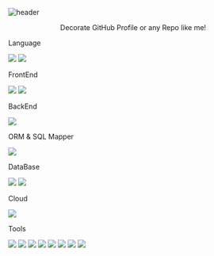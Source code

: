 ![header](https://capsule-render.vercel.app/api?type=waving&color=auto&height=300&section=header&text=capsule%20render&fontSize=90&animation=fadeIn&fontAlignY=38&desc=Decorate%20GitHub%20Profile%20or%20any%20Repo%20like%20me!&descAlignY=51&descAlign=62)
<p align='center'> Decorate GitHub Profile or any Repo like me! </p>

<span>Language</span> 

<img src="https://img.shields.io/badge/javascript-F7DF1E?style=for-the-badge&logo=javascript&logoColor=white"> <img src="https://img.shields.io/badge/java-1E8CBE?style=for-the-badge&logo=java&logoColor=white">


FrontEnd

<img src="https://img.shields.io/badge/react-61DAFB?style=for-the-badge&logo=react&logoColor=white"> <img src="https://img.shields.io/badge/html-E34F26?style=for-the-badge&logo=html5&logoColor=white">

BackEnd

<img src="https://img.shields.io/badge/springboot-6DB33F?style=for-the-badge&logo=springboot&logoColor=white">
   

ORM & SQL Mapper

 <img src="https://img.shields.io/badge/mybatis-000000?style=for-the-badge&logo=java&logoColor=white">

DataBase

<img src="https://img.shields.io/badge/oracle-F80000?style=for-the-badge&logo=oracle&logoColor=white"> <img src="https://img.shields.io/badge/mysql-4479A1?style=for-the-badge&logo=mysql&logoColor=white">
 

Cloud

<img src="https://img.shields.io/badge/naver cloud platform-03C75A?style=for-the-badge&logo=naver&logoColor=white">

Tools

<img src="https://img.shields.io/badge/gradle-02303A?style=for-the-badge&logo=gradle&logoColor=white"> <img src="https://img.shields.io/badge/jenkins-D24939?style=for-the-badge&logo=jenkins&logoColor=white">
<img src="https://img.shields.io/badge/docker-2496ED?style=for-the-badge&logo=docker&logoColor=white"> 
<img src="https://img.shields.io/badge/eclipseide-2496ED?style=for-the-badge&logo=eclipseide&logoColor=white">
<img src="https://img.shields.io/badge/intellijidea-000000?style=for-the-badge&logo=intellijidea&logoColor=white">
<img src="https://img.shields.io/badge/eclipse-2C2255?style=for-the-badge&logo=eclipseide&logoColor=white"/>
<img src="https://img.shields.io/badge/vscode-007ACC?style=for-the-badge&logo=visualstudiocode&logoColor=white">
<img src="https://img.shields.io/badge/apachemaven-C71A36?style=for-the-badge&logo=apachemaven&logoColor=white">

